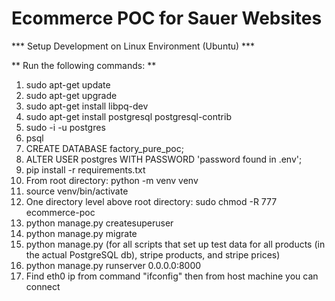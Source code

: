 # Ecommerce POC for Sauer Websites

*** Setup Development on Linux Environment (Ubuntu) ***

** Run the following commands: **
1. sudo apt-get update
2. sudo apt-get upgrade
3. sudo apt-get install libpq-dev
4. sudo apt-get install postgresql postgresql-contrib
5. sudo -i -u postgres
6. psql
7. CREATE DATABASE factory_pure_poc;
8. ALTER USER postgres WITH PASSWORD 'password found in .env';
9. pip install -r requirements.txt
10. From root directory: python -m venv venv
11. source venv/bin/activate
12. One directory level above root directory: sudo chmod -R 777 ecommerce-poc
13. python manage.py createsuperuser
14. python manage.py migrate
15. python manage.py (for all scripts that set up test data for all products (in the actual PostgreSQL db), stripe products, and stripe prices)
16. python manage.py runserver 0.0.0.0:8000
17. Find eth0 ip from command "ifconfig" then from host machine you can connect
